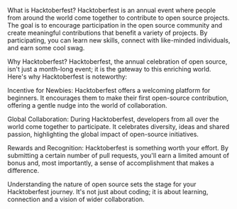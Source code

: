 What is Hacktoberfest?
Hacktoberfest is an annual event where people from around the world come together to contribute to open source projects. The goal is to encourage participation in the open source community and create meaningful contributions that benefit a variety of projects. By participating, you can learn new skills, connect with like-minded individuals, and earn some cool swag.

Why Hacktoberfest?
Hacktoberfest, the annual celebration of open source, isn't just a month-long event; it is the gateway to this enriching world. Here's why Hacktoberfest is noteworthy:

Incentive for Newbies: Hacktoberfest offers a welcoming platform for beginners. It encourages them to make their first open-source contribution, offering a gentle nudge into the world of collaboration.

Global Collaboration: During Hacktoberfest, developers from all over the world come together to participate. It celebrates diversity, ideas and shared passion, highlighting the global impact of open-source initiatives.

Rewards and Recognition: Hacktoberfest is something worth your effort. By submitting a certain number of pull requests, you'll earn a limited amount of bonus and, most importantly, a sense of accomplishment that makes a difference.

Understanding the nature of open source sets the stage for your Hacktoberfest journey. It's not just about coding; it is about learning, connection and a vision of wider collaboration.

